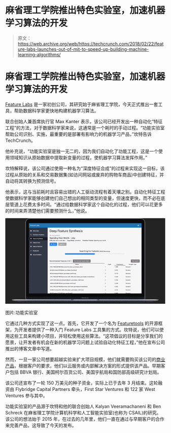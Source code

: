 # 麻省理工学院推出特色实验室，加速机器学习算法的开发 

> 原文：<https://web.archive.org/web/https://techcrunch.com/2018/02/22/feature-labs-launches-out-of-mit-to-speed-up-building-machine-learning-algorithms/>

# 麻省理工学院推出特色实验室，加速机器学习算法的开发

[Feature Labs](https://web.archive.org/web/20221209022919/https://www.featurelabs.com/) 是一家初创公司，其研究始于麻省理工学院，今天正式推出一套工具，帮助数据科学家更快地构建机器学习算法。

联合创始人兼首席执行官 Max Kanter 表示，该公司已经开发出一种自动化“特征工程”的方法，对于数据科学家来说，这通常是一个耗时的手动过程。“功能实验室帮助公司识别、实施，最重要的是部署有影响力的机器学习产品，”坎特告诉 TechCrunch。

他补充说，“功能实验室是独一无二的，因为我们自动化了功能工程，这是一个使用领域知识从原始数据中提取新变量的过程，使机器学习算法发挥作用。”

坎特解释说，该公司通过使用一种名为“深度特征合成”的过程来实现这一目标，该过程从原始的关系和交易数据集(如访问网站或废弃的购物车商品)中创建特征，并自动将其转换为预测信号。

他表示，这与当前耗时且容易出错的人工驱动流程有着天壤之别。自动化特征工程使数据科学家能够创建他们自己想出的相同类型的变量，但速度更快，而不必在底层管道上花费太多时间。“通过给数据科学家这个自动化的过程，他们可以花更多的时间来弄清楚他们需要预测什么，”他说。

[![](img/e2b69bcb8f97119c20970a0e4556a930.png)](https://web.archive.org/web/20221209022919/https://beta.techcrunch.com/wp-content/uploads/2018/02/deep_feature_synthesis_ui.png)

图片:功能实验室

它通过几种方式实现了这一点。首先，它开发了一个名为 [Featuretools](https://web.archive.org/web/20221209022919/https://www.featuretools.com/) 的开源框架，为开发者提供了一种入门 Feature Labs 工具集的方式。坎特说，他们可以使用这些工具来构建小项目，并轻松使用这些算法。“这项倡议的目标是分享我们的愿景，让开发者有机会在新的机器学习问题上试验自动化特征工程，”他在宣布公司推出的博客文章中写道。

然而，一旦一家公司想要超越实验来扩大项目规模，他们就需要购买该公司的[商业产品](https://web.archive.org/web/20221209022919/https://www.featurelabs.com/product/)，根据客户的要求，他们以云服务或内部解决方案的形式提供该产品。早期客户包括 BBVA 银行、美国柯尔百货公司、美国宇航局和国防部高级研究计划局。

该公司还宣布了一轮 150 万美元的种子资金，实际上已于去年 3 月结束。这轮融资由 Flybridge Capital Partners 牵头，First Star Ventures 和 122 家 West Ventures 参与其中。

功能实验室的产品源于坎特和他的联合创始人 Kalyan Veeramachaneni 和 Ben Schreck 在麻省理工学院计算机科学和人工智能实验室(也称为 CSAIL)的研究。该公司的想法始于 2015 年，在过去的几年里，他们一直在通过与早期客户的合作来完善产品，这导致了今天的发布。